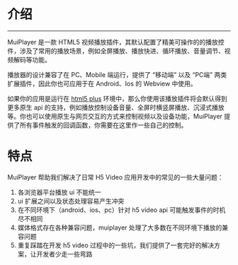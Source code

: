 # 介绍

------

MuiPlayer 是一款 HTML5 视频播放插件，其默认配置了精美可操作的的播放控件，涉及了常用的播放场景，例如全屏播放、播放快进、循环播放、音量调节、视频解码等功能。

<ClientOnly><Player-Default></Player-Default></ClientOnly>

播放器的设计兼容了在 PC、Mobile 端运行，提供了 “移动端” 以及 “PC端” 两类扩展插件，因此你也可应用于在 Android、Ios 的    Webview 中使用。

如果你的应用是运行在 [html5 plus](http://www.html5plus.org/doc/zh_cn/runtime.html) 环境中，那么你使用该播放插件将会默认得到更多原生 api 的支持，例如播放控制设备音量、全屏时横竖屏播放、沉浸式播放等。你也可以使用原生与网页交互的方式来控制视频以及设备功能，MuiPlayer 提供了所有事件触发的回调函数，你需要在这里作一些自己的控制。

# 特点

MuiPlayer 帮助我们解决了日常 H5 Video 应用开发中的常见的一些大量问题：

1. 各浏览器平台播放 ui 不能统一
2. ui 扩展之间以及状态处理容易产生冲突
3. 在不同环境下（android、ios、pc）针对 h5 video api 可能触发事件的时机尽不相同
4. 媒体格式存在各种兼容问题，muiplayer 处理了大多数在不同环境下播放的兼容问题
5. 重复踩踏在开发 h5 video 过程中的一些坑，我们提供了一套完好的解决方案，让开发者少走一些弯路


